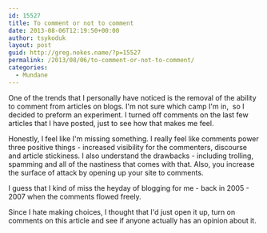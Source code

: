 ```yaml
---
id: 15527
title: To comment or not to comment
date: 2013-08-06T12:19:50+00:00
author: tsykoduk
layout: post
guid: http://greg.nokes.name/?p=15527
permalink: /2013/08/06/to-comment-or-not-to-comment/
categories:
  - Mundane
---
```

One of the trends that I personally have noticed is the removal of the ability to comment from articles on blogs. I'm not sure which camp I'm in,  so I decided to preform an experiment. I turned off comments on the last few articles that I have posted, just to see how that makes me feel.

Honestly, I feel like I'm missing something. I really feel like comments power three positive things - increased visibility for the commenters, discourse and article stickiness. I also understand the drawbacks - including trolling, spamming and all of the nastiness that comes with that. Also, you increase the surface of attack by opening up your site to comments.

I guess that I kind of miss the heyday of blogging for me - back in 2005 - 2007 when the comments flowed freely.

Since I hate making choices, I thought that I'd just open it up, turn on comments on this article and see if anyone actually has an opinion about it.